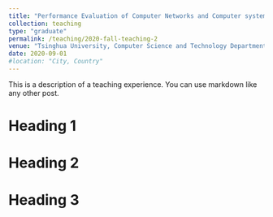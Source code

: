 ```yaml
---
title: "Performance Evaluation of Computer Networks and Computer systems, Teaching Assistant"
collection: teaching
type: "graduate"
permalink: /teaching/2020-fall-teaching-2
venue: "Tsinghua University, Computer Science and Technology Department"
date: 2020-09-01
#location: "City, Country"
---
```


This is a description of a teaching experience. You can use markdown like any other post.

Heading 1
======

Heading 2
======

Heading 3
======
